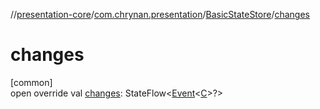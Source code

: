 //[presentation-core](../../../index.md)/[com.chrynan.presentation](../index.md)/[BasicStateStore](index.md)/[changes](changes.md)

# changes

[common]\
open override val [changes](changes.md): StateFlow&lt;[Event](../-event/index.md)&lt;[C](index.md)&gt;?&gt;
